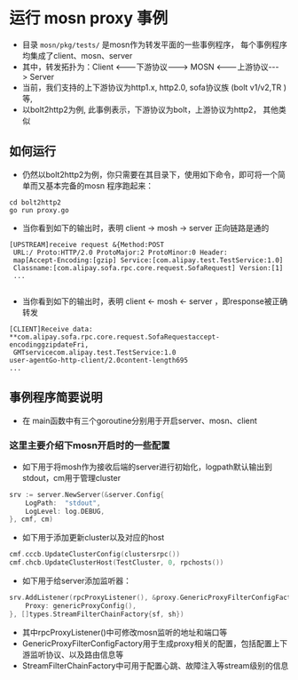 # 运行 mosn proxy 事例

+ 目录 ``mosn/pkg/tests/`` 是mosn作为转发平面的一些事例程序，
每个事例程序均集成了client、mosn、server
+ 其中，转发拓扑为：Client <---下游协议---> MOSN <---上游协议---> Server
+ 当前，我们支持的上下游协议为http1.x, http2.0, sofa协议族 (bolt v1/v2,TR )等,
+ 以bolt2http2为例, 此事例表示，下游协议为bolt，上游协议为http2，
其他类似

## 如何运行
+ 仍然以bolt2http2为例，你只需要在其目录下，使用如下命令，即可将一个简单而又基本完备的mosn
程序跑起来：

```
cd bolt2http2
go run proxy.go
```
+ 当你看到如下的输出时，表明 client -> mosh -> server 正向链路是通的

```
[UPSTREAM]receive request &{Method:POST
 URL:/ Proto:HTTP/2.0 ProtoMajor:2 ProtoMinor:0 Header:
 map[Accept-Encoding:[gzip] Service:[com.alipay.test.TestService:1.0] 
 Classname:[com.alipay.sofa.rpc.core.request.SofaRequest] Version:[1] 
 ...
 
```
+ 当你看到如下的输出时，表明 client <- mosh <- server ，即response被正确转发
```
[CLIENT]Receive data:
**com.alipay.sofa.rpc.core.request.SofaRequestaccept-encodinggzipdateFri,
 GMTservicecom.alipay.test.TestService:1.0
user-agentGo-http-client/2.0content-length695
...
```
## 事例程序简要说明

+ 在 main函数中有三个goroutine分别用于开启server、mosn、client

### 这里主要介绍下mosn开启时的一些配置

+ 如下用于将mosh作为接收后端的server进行初始化，logpath默认输出到stdout，cm用于管理cluster
```go
srv := server.NewServer(&server.Config{
    LogPath:  "stdout",
    LogLevel: log.DEBUG,
}, cmf, cm)
```

+ 如下用于添加更新cluster以及对应的host
```go
cmf.cccb.UpdateClusterConfig(clustersrpc())
cmf.chcb.UpdateClusterHost(TestCluster, 0, rpchosts())
```

+ 如下用于给server添加监听器：
```go
srv.AddListener(rpcProxyListener(), &proxy.GenericProxyFilterConfigFactory{
    Proxy: genericProxyConfig(),
}, []types.StreamFilterChainFactory{sf, sh})
```
+ 其中rpcProxyListener()中可修改mosn监听的地址和端口等
+ GenericProxyFilterConfigFactory用于生成proxy相关的配置，包括配置上下游监听协议、以及路由信息等
+ StreamFilterChainFactory中可用于配置心跳、故障注入等stream级别的信息

